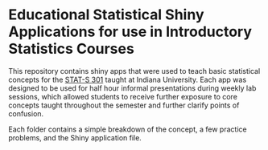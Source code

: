# Educational Statistical Shiny Applications for use in Introductory Statistics Courses

This repository contains shiny apps that were used to teach basic statistical concepts for the [STAT-S 301](https://stat.indiana.edu/undergraduates/courses.html) taught at Indiana University. Each app was designed to be used for half hour informal presentations during weekly lab sessions, which allowed students to receive further exposure to core concepts taught throughout the semester and further clarify points of confusion.

Each folder contains a simple breakdown of the concept, a few practice problems, and the Shiny application file.
